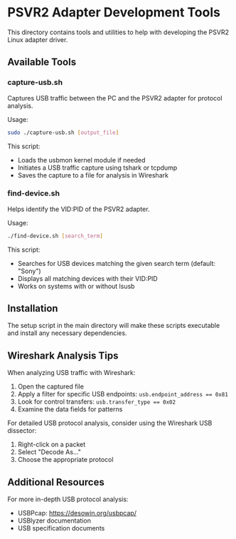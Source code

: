 # PSVR2 Adapter Development Tools

This directory contains tools and utilities to help with developing the PSVR2 Linux adapter driver.

## Available Tools

### capture-usb.sh
Captures USB traffic between the PC and the PSVR2 adapter for protocol analysis.

Usage:
```bash
sudo ./capture-usb.sh [output_file]
```

This script:
- Loads the usbmon kernel module if needed
- Initiates a USB traffic capture using tshark or tcpdump
- Saves the capture to a file for analysis in Wireshark

### find-device.sh
Helps identify the VID:PID of the PSVR2 adapter.

Usage:
```bash
./find-device.sh [search_term]
```

This script:
- Searches for USB devices matching the given search term (default: "Sony")
- Displays all matching devices with their VID:PID
- Works on systems with or without lsusb

## Installation

The setup script in the main directory will make these scripts executable and install any necessary dependencies.

## Wireshark Analysis Tips

When analyzing USB traffic with Wireshark:

1. Open the captured file
2. Apply a filter for specific USB endpoints: `usb.endpoint_address == 0x81`
3. Look for control transfers: `usb.transfer_type == 0x02`
4. Examine the data fields for patterns

For detailed USB protocol analysis, consider using the Wireshark USB dissector:
1. Right-click on a packet
2. Select "Decode As..."
3. Choose the appropriate protocol

## Additional Resources

For more in-depth USB protocol analysis:
- USBPcap: https://desowin.org/usbpcap/
- USBlyzer documentation
- USB specification documents
